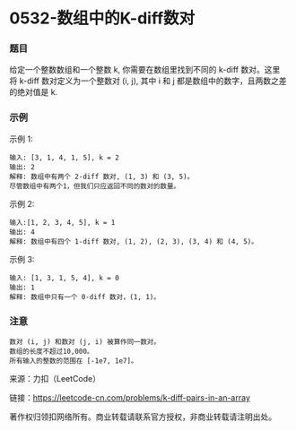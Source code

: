 # 0532-数组中的K-diff数对

### 题目

给定一个整数数组和一个整数 k, 你需要在数组里找到不同的 k-diff 数对。这里将 k-diff 数对定义为一个整数对 (i, j), 其中 i 和 j 都是数组中的数字，且两数之差的绝对值是 k.

### 示例

示例 1:

    输入: [3, 1, 4, 1, 5], k = 2
    输出: 2
    解释: 数组中有两个 2-diff 数对, (1, 3) 和 (3, 5)。
    尽管数组中有两个1，但我们只应返回不同的数对的数量。
示例 2:

    输入:[1, 2, 3, 4, 5], k = 1
    输出: 4
    解释: 数组中有四个 1-diff 数对, (1, 2), (2, 3), (3, 4) 和 (4, 5)。
示例 3:

    输入: [1, 3, 1, 5, 4], k = 0
    输出: 1
    解释: 数组中只有一个 0-diff 数对，(1, 1)。

### 注意

    数对 (i, j) 和数对 (j, i) 被算作同一数对。
    数组的长度不超过10,000。
    所有输入的整数的范围在 [-1e7, 1e7]。

来源：力扣（LeetCode）

链接：https://leetcode-cn.com/problems/k-diff-pairs-in-an-array

著作权归领扣网络所有。商业转载请联系官方授权，非商业转载请注明出处。